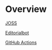 # Overview

[JOSS](https://joss.readthedocs.io)

[Editorialbot](https://buffy.readthedocs.io/)

[GitHub Actions](./github-actions.md)
